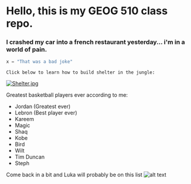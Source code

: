 # Hello, this is my GEOG 510 class repo. #

### I crashed my car into a french restaurant yesterday... i'm in a world of __pain.__ ###

```python
x = "That was a bad joke"
```

`Click below to learn how to build shelter in the jungle:`

[![Shelter.jpg](https://external-content.duckduckgo.com/iu/?u=https%3A%2F%2Ftse2.mm.bing.net%2Fth%3Fid%3DOIP.ysCX4VgLhEbGUs1J20iQvQHaFj%26pid%3DApi&f=1&ipt=dcd374982bbd45dcd8abad43d808260cd6812b04c1afda7a7bd302246eedf80f&ipo=images)](https://www.youtube.com/watch?v=uAcYlKyUgAo&ab_channel=MrWildNature)

Greatest basketball players ever according to me:

* Jordan (Greatest ever)
* Lebron (Best player ever)
* Kareem
* Magic
* Shaq
* Kobe
* Bird
* Wilt
* Tim Duncan
* Steph

Come back in a bit and Luka will probably be on this list
![alt text](https://external-content.duckduckgo.com/iu/?u=https%3A%2F%2Fakns-images.eonline.com%2Feol_images%2FEntire_Site%2F202003%2Frs_600x600-200103100633-600-Luka-Doncic-NBA.jpg%3Ffit%3Dinside%257C192%3A192%26output-quality%3D90&f=1&nofb=1&ipt=6f73c044c91b5e193a8f8f1c0ca6a61312fddf3a716785619ec880c2c5eee26d&ipo=images "Luka Smiling")

